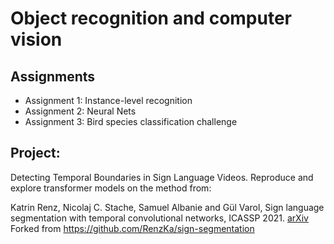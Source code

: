 # Object recognition and computer vision


## Assignments

* Assignment 1: Instance-level recognition
* Assignment 2: Neural Nets
* Assignment 3: Bird species classification challenge


## Project:

Detecting Temporal Boundaries in Sign Language Videos.
Reproduce and explore transformer models on the method from:

Katrin Renz, Nicolaj C. Stache, Samuel Albanie and Gül Varol, Sign language segmentation with temporal convolutional networks, ICASSP 2021. [arXiv](https://arxiv.org/abs/2011.12986) <br>
Forked from https://github.com/RenzKa/sign-segmentation
